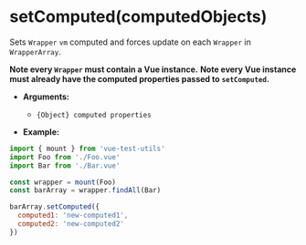 
# setComputed(computedObjects)

Sets `Wrapper` `vm` computed and forces update on each `Wrapper` in `WrapperArray`.

**Note every `Wrapper` must contain a Vue instance.**
**Note every Vue instance must already have the computed properties passed to `setComputed`.**

- **Arguments:**
  - `{Object} computed properties`

- **Example:**

```js
import { mount } from 'vue-test-utils'
import Foo from './Foo.vue'
import Bar from './Bar.vue'

const wrapper = mount(Foo)
const barArray = wrapper.findAll(Bar)

barArray.setComputed({
  computed1: 'new-computed1',
  computed2: 'new-computed2'
})
```

